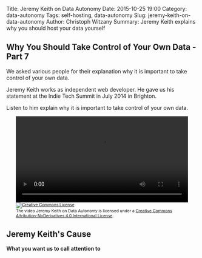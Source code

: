 Title: Jeremy Keith on Data Autonomy
Date: 2015-10-25 19:00
Category: data-autonomy
Tags: self-hosting, data-autonomy
Slug: jeremy-keith-on-data-autonomy
Author: Christoph Witzany
Summary: Jeremy Keith explains why you should host your data yourself

Why You Should Take Control of Your Own Data - Part 7
-----------------------------------------------------

We asked various people for their explanation why it is important to take
control of your own data.

Jeremy Keith works as independent web developer. He gave us his
statement at the Indie Tech Summit in July 2014 in Brighton.

Listen to him explain why it is important to take control of your
own data.

<div style="text-align: center;">
<video controls style="width: 90%">
  <source src="{filename}/video/jeremy-keith.mp4" type="video/mp4">
  <source src="{filename}/video/jeremy-keith.webm" type="video/webm">
  Your browser does not support the <code>video</code> element.
</video>
<span style="width: 90%; display: inline-block; text-align: left; font-size: 8pt">
<a rel="license" href="http://creativecommons.org/licenses/by-nd/4.0/">
  <img alt="Creative Commons License" style="border-width:0" src="https://i.creativecommons.org/l/by-nd/4.0/80x15.png" />
</a>
<br />
The video <span xmlns:dct="http://purl.org/dc/terms/" property="dct:title">Jeremy Keith on Data Autonomy</span>
 is licensed under a
 <a rel="license" href="http://creativecommons.org/licenses/by-nd/4.0/">Creative Commons Attribution-NoDerivatives 4.0 International License</a>.

</span>
</div>

Jeremy Keith's Cause
---------------------

**What you want us to call attention to**
